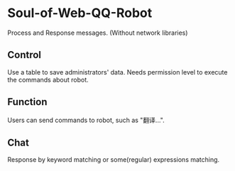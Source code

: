 # Soul-of-Web-QQ-Robot
Process and Response messages. (Without network libraries)

## Control
Use a table to save administrators' data. Needs permission level to execute the commands about robot.

## Function
Users can send commands to robot, such as "翻译...".

## Chat
Response by keyword matching or some(regular) expressions matching.
